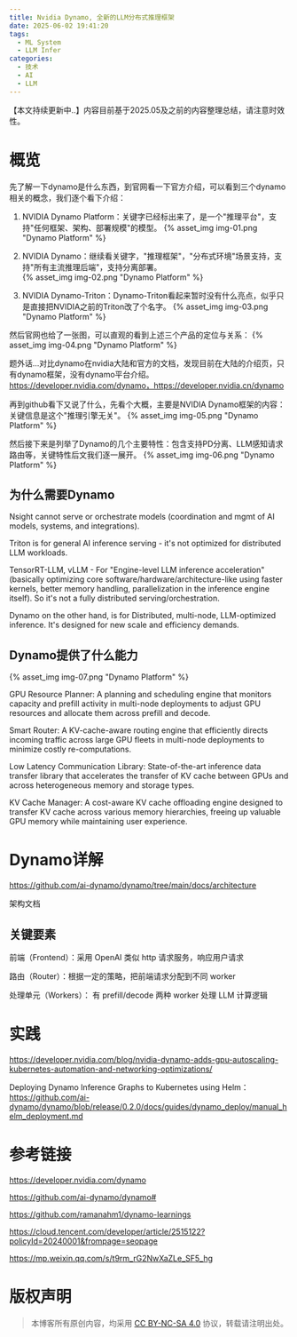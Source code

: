 ```yaml
---
title: Nvidia Dynamo, 全新的LLM分布式推理框架
date: 2025-06-02 19:41:20
tags:
  - ML System
  - LLM Infer
categories:
  - 技术
  - AI
  - LLM
---
```


【本文持续更新中..】内容目前基于2025.05及之前的内容整理总结，请注意时效性。

# 概览

先了解一下dynamo是什么东西，到官网看一下官方介绍，可以看到三个dynamo相关的概念，我们逐个看下介绍：


1. NVIDIA Dynamo Platform：关键字已经标出来了，是一个"推理平台"，支持"任何框架、架构、部署规模"的模型。
{% asset_img img-01.png "Dynamo Platform" %}


2. NVIDIA Dynamo：继续看关键字，"推理框架"，"分布式环境"场景支持，支持"所有主流推理后端"，支持分离部署。  
{% asset_img img-02.png "Dynamo Platform" %}


3. NVIDIA Dynamo-Triton：Dynamo-Triton看起来暂时没有什么亮点，似乎只是直接把NVIDIA之前的Triton改了个名字。 
{% asset_img img-03.png "Dynamo Platform" %}


然后官网也给了一张图，可以直观的看到上述三个产品的定位与关系：
{% asset_img img-04.png "Dynamo Platform" %}


题外话…对比dynamo在nvidia大陆和官方的文档，发现目前在大陆的介绍页，只有dynamo框架，没有dynamo平台介绍。
https://developer.nvidia.com/dynamo，https://developer.nvidia.cn/dynamo

再到github看下又说了什么，先看个大概，主要是NVIDIA Dynamo框架的内容：关键信息是这个"推理引擎无关"。
{% asset_img img-05.png "Dynamo Platform" %}
 

然后接下来是列举了Dynamo的几个主要特性：包含支持PD分离、LLM感知请求路由等，关键特性后文我们逐一展开。
{% asset_img img-06.png "Dynamo Platform" %}
 

## 为什么需要Dynamo

Nsight cannot serve or orchestrate models (coordination and mgmt of AI models, systems, and integrations).

Triton is for general AI inference serving - it's not optimized for distributed LLM workloads.

TensorRT-LLM, vLLM - For "Engine-level LLM inference acceleration" (basically optimizing core software/hardware/architecture-like using faster kernels, better memory handling, parallelization in the inference engine itself). So it's not a fully distributed serving/orchestration.

Dynamo on the other hand, is for Distributed, multi-node, LLM-optimized inference. It's designed for new scale and efficiency demands.

## Dynamo提供了什么能力

{% asset_img img-07.png "Dynamo Platform" %}

GPU Resource Planner: A planning and scheduling engine that monitors capacity and prefill activity in multi-node deployments to adjust GPU resources and allocate them across prefill and decode.

Smart Router: A KV-cache-aware routing engine that efficiently directs incoming traffic across large GPU fleets in multi-node deployments to minimize costly re-computations.

Low Latency Communication Library: State-of-the-art inference data transfer library that accelerates the transfer of KV cache between GPUs and across heterogeneous memory and storage types.

KV Cache Manager: A cost-aware KV cache offloading engine designed to transfer KV cache across various memory hierarchies, freeing up valuable GPU memory while maintaining user experience.

# Dynamo详解

https://github.com/ai-dynamo/dynamo/tree/main/docs/architecture

架构文档

## 关键要素


前端（Frontend）：采用 OpenAI 类似 http 请求服务，响应用户请求

路由（Router）：根据一定的策略，把前端请求分配到不同 worker

处理单元（Workers）： 有 prefill/decode 两种 worker 处理 LLM 计算逻辑


# 实践

https://developer.nvidia.com/blog/nvidia-dynamo-adds-gpu-autoscaling-kubernetes-automation-and-networking-optimizations/

Deploying Dynamo Inference Graphs to Kubernetes using Helm：https://github.com/ai-dynamo/dynamo/blob/release/0.2.0/docs/guides/dynamo_deploy/manual_helm_deployment.md

# 参考链接

https://developer.nvidia.com/dynamo

https://github.com/ai-dynamo/dynamo#

https://github.com/ramanahm1/dynamo-learnings

https://cloud.tencent.com/developer/article/2515122?policyId=20240001&frompage=seopage

https://mp.weixin.qq.com/s/t9rm_rG2NwXaZLe_SF5_hg


# 版权声明

> 本博客所有原创内容，均采用 [CC BY-NC-SA 4.0](https://creativecommons.org/licenses/by-nc-sa/4.0/deed.zh) 协议，转载请注明出处。
